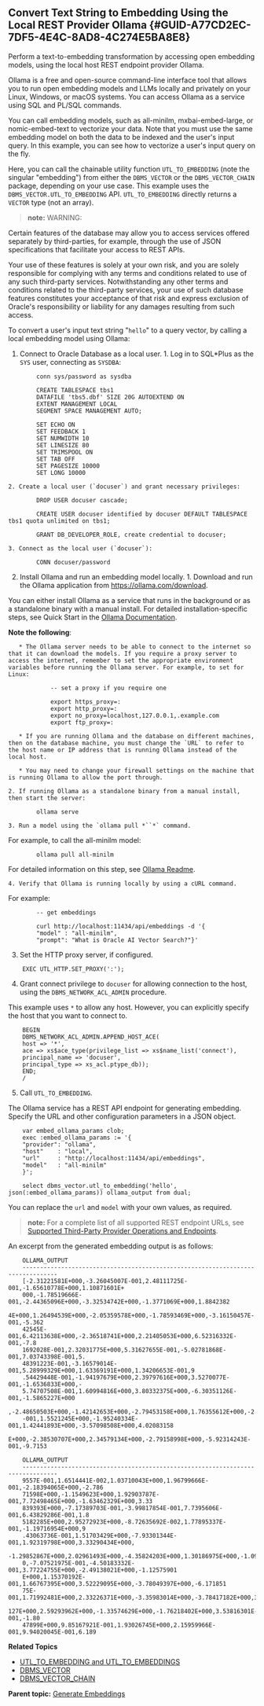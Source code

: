 ## Convert Text String to Embedding Using the Local REST Provider Ollama {#GUID-A77CD2EC-7DF5-4E4C-8AD8-4C274E5BA8E8}

Perform a text-to-embedding transformation by accessing open embedding models, using the local host REST endpoint provider Ollama.

Ollama is a free and open-source command-line interface tool that allows you to run open embedding models and LLMs locally and privately on your Linux, Windows, or macOS systems. You can access Ollama as a service using SQL and PL/SQL commands. 

You can call embedding models, such as all-minilm, mxbai-embed-large, or nomic-embed-text to vectorize your data. Note that you must use the same embedding model on both the data to be indexed and the user's input query. In this example, you can see how to vectorize a user's input query on the fly.

Here, you can call the chainable utility function `UTL_TO_EMBEDDING` (note the singular "embedding") from either the `DBMS_VECTOR` or the `DBMS_VECTOR_CHAIN` package, depending on your use case. This example uses the `DBMS_VECTOR.UTL_TO_EMBEDDING` API. `UTL_TO_EMBEDDING` directly returns a `VECTOR` type (not an array). 

> **note:** WARNING: 

Certain features of the database may allow you to access services offered separately by third-parties, for example, through the use of JSON specifications that facilitate your access to REST APIs. 

Your use of these features is solely at your own risk, and you are solely responsible for complying with any terms and conditions related to use of any such third-party services. Notwithstanding any other terms and conditions related to the third-party services, your use of such database features constitutes your acceptance of that risk and express exclusion of Oracle's responsibility or liability for any damages resulting from such access.

To convert a user's input text string "`hello`" to a query vector, by calling a local embedding model using Ollama: 

  1. Connect to Oracle Database as a local user.
    1. Log in to SQL*Plus as the `SYS` user, connecting as `SYSDBA`:
```
        conn sys/password as sysdba
```
```
        CREATE TABLESPACE tbs1
        DATAFILE 'tbs5.dbf' SIZE 20G AUTOEXTEND ON
        EXTENT MANAGEMENT LOCAL
        SEGMENT SPACE MANAGEMENT AUTO;
```
```
        SET ECHO ON
        SET FEEDBACK 1
        SET NUMWIDTH 10
        SET LINESIZE 80
        SET TRIMSPOOL ON
        SET TAB OFF
        SET PAGESIZE 10000
        SET LONG 10000
```
        

    2. Create a local user (`docuser`) and grant necessary privileges:
```
        DROP USER docuser cascade;
```
```
        CREATE USER docuser identified by docuser DEFAULT TABLESPACE tbs1 quota unlimited on tbs1;
```
```
        GRANT DB_DEVELOPER_ROLE, create credential to docuser;
```
        

    3. Connect as the local user (`docuser`):
```
        CONN docuser/password
```
        

  2. Install Ollama and run an embedding model locally.
    1. Download and run the Ollama application from <https://ollama.com/download>.

You can either install Ollama as a service that runs in the background or as a standalone binary with a manual install. For detailed installation-specific steps, see Quick Start in the [Ollama Documentation](https://github.com/ollama/ollama/tree/main/docs). 

**Note the following**: 

       * The Ollama server needs to be able to connect to the internet so that it can download the models. If you require a proxy server to access the internet, remember to set the appropriate environment variables before running the Ollama server. For example, to set for Linux: 
```
            -- set a proxy if you require one
            
            export https_proxy=:
            export http_proxy=:
            export no_proxy=localhost,127.0.0.1,.example.com
            export ftp_proxy=:
```
            

       * If you are running Ollama and the database on different machines, then on the database machine, you must change the `URL` to refer to the host name or IP address that is running Ollama instead of the local host. 

       * You may need to change your firewall settings on the machine that is running Ollama to allow the port through.

    2. If running Ollama as a standalone binary from a manual install, then start the server:
```
        ollama serve
```
        

    3. Run a model using the `ollama pull *``*` command.

For example, to call the all-minilm model:
```
        ollama pull all-minilm
```
        

For detailed information on this step, see [Ollama Readme](https://github.com/ollama/ollama/blob/main/README.md#quickstart). 

    4. Verify that Ollama is running locally by using a cURL command.

For example:
```
        -- get embeddings
        
        curl http://localhost:11434/api/embeddings -d '{
        "model" : "all-minilm",
        "prompt": "What is Oracle AI Vector Search?"}'
```
        

  3. Set the HTTP proxy server, if configured.
```
    EXEC UTL_HTTP.SET_PROXY(':');
```
    

  4. Grant connect privilege to `docuser` for allowing connection to the host, using the `DBMS_NETWORK_ACL_ADMIN` procedure.

This example uses `*` to allow any host. However, you can explicitly specify the host that you want to connect to. 
```
    BEGIN
    DBMS_NETWORK_ACL_ADMIN.APPEND_HOST_ACE(
    host => '*',
    ace => xs$ace_type(privilege_list => xs$name_list('connect'),
    principal_name => 'docuser',
    principal_type => xs_acl.ptype_db));
    END;
    /
```
    

  5. Call `UTL_TO_EMBEDDING`.

The Ollama service has a REST API endpoint for generating embedding. Specify the URL and other configuration parameters in a JSON object.
```
    var embed_ollama_params clob;
    exec :embed_ollama_params := '{
    "provider": "ollama",
    "host"    : "local",
    "url"     : "http://localhost:11434/api/embeddings",
    "model"   : "all-minilm"
    }';
    
    select dbms_vector.utl_to_embedding('hello', json(:embed_ollama_params)) ollama_output from dual;
```
    

You can replace the `url` and `model` with your own values, as required. 

> **note:** For a complete list of all supported REST endpoint URLs, see [Supported Third-Party Provider Operations and Endpoints](supported-third-party-provider-operations-and-endpoints.md#GUID-BE3EE403-CD10-4708-A15F-EFB1FA69DF09). 

An excerpt from the generated embedding output is as follows:
```
    OLLAMA_OUTPUT
    --------------------------------------------------------------------------------
    [-2.31221581E+000,-3.26045007E-001,2.48111725E-001,-1.65610778E+000,1.10871601E+
    000,-1.78519666E-001,-2.44365096E+000,-3.32534742E+000,-1.3771069E+000,1.8842382
    4E+000,1.26494539E+000,-2.05359578E+000,-1.78593469E+000,-3.16150457E-001,-5.362
    42545E-001,6.42113638E+000,-2.36518741E+000,2.21405053E+000,6.52316332E-001,-7.8
    1692028E-001,2.32031775E+000,5.31627655E-001,-5.02781868E-001,7.03743398E-001,5.
    48391223E-001,-3.16579014E-001,5.28999329E+000,1.63369191E+000,1.34206653E-001,9
    .54429448E-001,-1.94197679E+000,2.39797616E+000,3.5270077E-001,-1.6536833E+000,-
    5.74707508E-001,1.60994816E+000,3.80332375E+000,-6.30351126E-001,-1.5865227E+000
    ,-2.48650503E+000,-1.42142653E+000,-2.79453158E+000,1.76355612E+000,-2.48690337E
    -001,1.5521245E+000,-1.95240334E-001,1.42441893E+000,-3.57098508E+000,4.02083158
    E+000,-2.38530707E+000,2.34579134E+000,-2.79158998E+000,-5.92314243E-001,-9.7153
    
    OLLAMA_OUTPUT
    --------------------------------------------------------------------------------
    9557E-001,1.6514441E-002,1.03710043E+000,1.96799666E-001,-2.18394065E+000,-2.786
    71598E+000,-1.1549623E+000,1.92903787E-001,7.72498465E+000,-1.63462329E+000,3.33
    839393E+000,-7.17389703E-001,-3.99817854E-001,7.7395606E-001,6.43829286E-001,1.8
    5182285E+000,2.95272923E+000,-8.72635692E-002,1.77895337E-001,-1.19716954E+000,9
    .43063736E-001,1.51703429E+000,-7.93301344E-001,1.92319798E+000,3.33290434E+000,
    -1.29852867E+000,2.02961493E+000,-4.35824203E+000,1.30186975E+000,-1.0979414E+00
    0,-7.07521975E-001,-4.50183332E-001,3.77224755E+000,-2.49138021E+000,-1.12575901
    E+000,1.15370192E-001,1.66767395E+000,3.52229095E+000,-3.78049397E+000,-6.171851
    75E-001,1.71992481E+000,2.33226371E+000,-3.35983014E+000,-3.78417182E+000,3.8380
    127E+000,2.59293962E+000,-1.33574629E+000,-1.76218402E+000,3.53816301E-001,-1.80
    47899E+000,9.85167921E-001,1.93026745E+000,2.15959966E-001,9.94020045E-001,6.189
```
    




**Related Topics**

  * [UTL_TO_EMBEDDING and UTL_TO_EMBEDDINGS](utl_to_embedding-and-utl_to_embeddings-dbms_vector.md#GUID-8E615832-F6C0-4435-8F43-3FAF80692D5B)
  * [DBMS_VECTOR](dbms_vector-vecse.md#GUID-829230F9-BD1E-41F9-BAAB-5D3C3E52FC12)
  * [DBMS_VECTOR_CHAIN](dbms_vector_chain-vecse.md#GUID-A09FF69E-FCCB-4EDA-B7E4-B02A11359504)



**Parent topic:** [Generate Embeddings](generate-embeddings.md)
